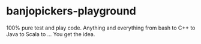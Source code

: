 banjopickers-playground
=======================

100% pure test and play code.  Anything and everything from bash to C++ to Java to Scala to ...  You get the idea.
